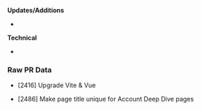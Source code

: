 <!---Configure your release notes into the sections below.-->

**Updates/Additions**

-

**Technical**

-

<!---Below is the raw data of PRs that will be included in this release.-->

### Raw PR Data 

- [2416] Upgrade Vite & Vue

- [2486] Make page title unique for Account Deep Dive pages


